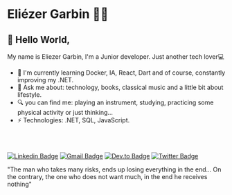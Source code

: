 # Eliézer Garbin  👨‍💻




## 👋 Hello World, 
My name is Eliezer Garbin, I'm a Junior developer. Just another tech lover💻

- 🌱 I'm currently learning Docker, IA, React, Dart and of course, constantly improving my .NET.
- 💬 Ask me about: technology, books, classical music and a little bit about lifestyle.
- 🔍 you can find me: playing an instrument, studying, practicing some physical activity or just thinking...
- ⚡ Technologies: .NET, SQL, JavaScript.
##

</br>

[![Linkedin Badge](https://img.shields.io/badge/-LinkedIn-blue?style=flat-square&logo=Linkedin&logoColor=white&link=https://www.linkedin.com/in/eliezergarbin/)](https://www.linkedin.com/in/eliezergarbin/)
[![Gmail Badge](https://img.shields.io/badge/-Gmail-c14438?style=flat-square&logo=Gmail&logoColor=white&link=mailto:elieserdariogarbin@gmail.com)](mailto:elieserdariogarbin@gmail.com)
[![Dev.to Badge](https://img.shields.io/badge/-DEV.to-00000f?style=flat-square&logo=Dev.to&logoColor=white&link=https://dev.to/eliezergarbin)](https://dev.to/eliezergarbin)
[![Twitter Badge](https://img.shields.io/twitter/follow/EliezerGarbin?style=social)](https://twitter.com/EliezerGarbin)


"The man who takes many risks, ends up losing everything in the end... On the contrary, the one who does not want much, in the end he receives nothing"

